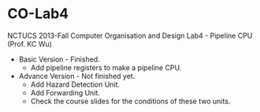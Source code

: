 CO-Lab4
=======

NCTUCS 2013-Fall Computer Organisation and Design Lab4 - Pipeline CPU (Prof. KC Wu)


+ Basic Version - Finished.
    + Add pipeline registers to make a pipeline CPU.
+ Advance Version - Not finished yet.
    + Add Hazard Detection Unit.
    + Add Forwarding Unit.
    + Check the course slides for the conditions of these two units.
